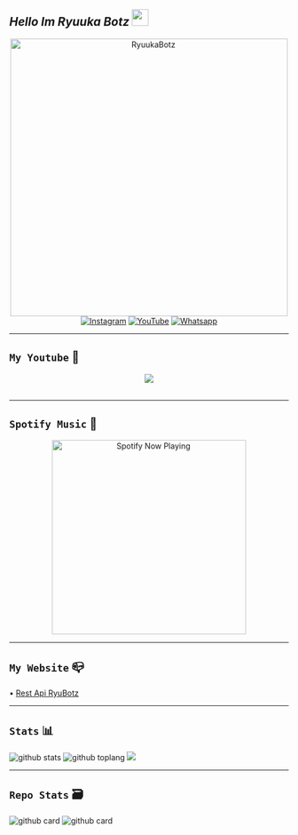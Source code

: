 ## *Hello Im Ryuuka Botz* <img src="https://raw.githubusercontent.com/MartinHeinz/MartinHeinz/master/wave.gif" width="30px">
<p align="center">
<img src="https://telegra.ph/file/d745408ee71a70c27c661.jpg" alt="RyuukaBotz" width="500"/>
<a href="https://www.instagram.com/ryuukabotz8" target="_blank"><img src="https://img.shields.io/badge/Instagram-%23E4405F.svg?&style=flat-square&logo=instagram&logoColor=white" alt="Instagram"></a>
<a href="https://youtube.com/channel/UCjxavxEQa1Wd9A4J9tOmATA" target="_blank"><img src="https://img.shields.io/badge/YouTube-%231877F2.svg?&style=flat-square&logo=YouTube&logoColor=white" alt="YouTube"></a>
<a href="https://wa.me/6287863200063" target="_blank"><img src="https://img.shields.io/badge/Whatsapp-%808080.svg?&style=flat-square&logo=Whatsapp&logoColor=white" alt="Whatsapp"></a>

-----

## ```My Youtube``` 🎥
<p align="center">
<a href="https://youtube.com/channel/UCjxavxEQa1Wd9A4J9tOmATA"><img align="center" height="auto" src="https://telegra.ph/file/edaac9192789641e428e6.jpg"/></a><br><br>

-----

## ```Spotify Music``` 🎵

<p align="center">
  <a href="https://open.spotify.com/track/185Wm4Mx09dQG0fUktklDm?si=Btfle_keSyysCVtV-bZvFQ&utm_source=copy-link" target="_blank"><img src="https://now-playing-on-spotify.vercel.app/api/spotify" alt="Spotify Now Playing" width="350"/></a>
</p>

------

## ```My Website``` 📪
• <a href="https://ryuu-apii.herokuapp.com" target="_blank">Rest Api RyuBotz</a>

-----

## ```Stats``` 📊

![github stats](https://github-readme-stats.vercel.app/api?username=YdzAja&show_icons=true&theme=dark)
![github toplang](https://github-readme-stats.vercel.app/api/top-langs/?username=YdzAja&layout=compact&theme=dark)
![](https://github-profile-summary-cards.vercel.app/api/cards/profile-details?username=YdzAja&theme=monokai)

-----

## ```Repo Stats``` 🗃

![github card](https://github-readme-stats.vercel.app/api/pin/?username=YdzAja&repo=RyuBotz&theme=dark)
![github card](https://github-readme-stats.vercel.app/api/pin/?username=YdzAja&repo=RyuBotzS2&theme=dark)
